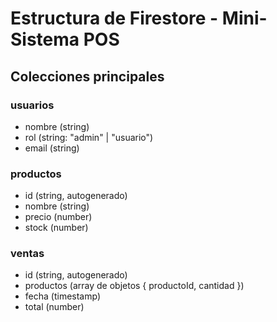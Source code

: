 # Estructura de Firestore - Mini-Sistema POS

## Colecciones principales

### usuarios
- nombre (string)
- rol (string: "admin" | "usuario")
- email (string)

### productos
- id (string, autogenerado)
- nombre (string)
- precio (number)
- stock (number)

### ventas
- id (string, autogenerado)
- productos (array de objetos { productoId, cantidad })
- fecha (timestamp)
- total (number)
